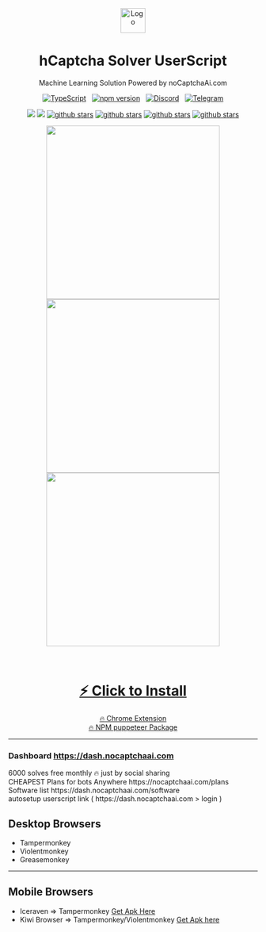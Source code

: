 <div align="center">
<img src="https://avatars.githubusercontent.com/u/110127579?s=200&v=4" alt="Logo" width="50" />
<br />
<h1>hCaptcha Solver UserScript </h1>
<p>Machine Learning Solution Powered by noCaptchaAi.com</p>

[![TypeScript](https://img.shields.io/badge/%3C%2F%3E-TypeScript-%230074c1.svg)](https://www.typescriptlang.org/) &nbsp; [![npm version](https://badge.fury.io/js/nocaptchaai-puppeteer.svg)](https://www.npmjs.com/package/nocaptchaai-puppeteer) &nbsp; [![Discord](https://img.shields.io/badge/chat%20on-Discord-7289da.svg)](https://discord.gg/E7FfzhZqzA) &nbsp; [![Telegram](https://img.shields.io/badge/chat%20on-Telegram-blue.svg)](https://t.me/noCaptchaAi)
<p>
<a href="https://t.me/noCaptchaAi" target="_blank"><img src="https://img.shields.io/badge/Telegram-2CA5E0?style=for-the-badge&logo=telegram&logoColor=white"></a>
<a href="https://discord.gg/E7FfzhZqzA" target="_blank"><img src="https://img.shields.io/badge/Discord-7289DA?style=for-the-badge&logo=discord&logoColor=white"></a>
<a href="https://github.com/shimuldn/hCaptchaSolverApi/"><img alt="github stars" src="https://img.shields.io/github/stars/shimuldn/hCaptchaSolverApi?style=for-the-badge"></a>
<a href="https://github.com/shimuldn/hCaptchaSolverApi/"><img alt="github stars" src="https://img.shields.io/npm/v/nocaptchaai-puppeteer?label=npm-puppeteer-solver&style=for-the-badge"></a>
<a href="https://github.com/shimuldn/hCaptchaSolverApi/"><img alt="github stars" src="https://img.shields.io/npm/v/nocaptchasolver?label=npm-selenium-solver&style=for-the-badge"></a>
<a href="https://greasyfork.org/en/scripts/454941-nocaptchaai-hcaptcha-solver"><img alt="github stars" src="https://user-images.githubusercontent.com/4178343/202253849-adb3f27a-24cf-444e-916c-2e58cba00362.png">
</p>

<p>
<img src="https://user-images.githubusercontent.com/38348819/227741346-3dbf91ab-ffca-4bfa-a975-38d5cccc2ea3.png" width="350" />
<img src="https://user-images.githubusercontent.com/38348819/227741358-cfed0050-879c-47e2-b0b6-54cecbab5a00.png" width="350" />
<img src="https://user-images.githubusercontent.com/38348819/219877336-b1fb2388-d8bc-4ddc-b26b-fc9df36042df.png" width="350" />
</p>
<br />

<h1><a target="_blank"  href="https://github.com/noCaptchaAi/hCaptchaSolver.user.js/raw/main/hCaptchaSolver.user.js">⚡ Click to Install</a></h1>

<a target="_blank" href="https://github.com/noCaptchaAi/noCaptcha_extension">🔥 Chrome Extension</a> <br />
<a target="_blank" href="https://github.com/noCaptchaAi/nocaptchaai-puppeteer">🔥 NPM puppeteer Package</a>
</div>


-----

### Dashboard https://dash.nocaptchaai.com

<p align="left">
6000 solves free monthly 🔥 just by social sharing <br />
CHEAPEST Plans for bots Anywhere https://nocaptchaai.com/plans <br />
Software list https://dash.nocaptchaai.com/software <br />
autosetup userscript link ( https://dash.nocaptchaai.com > login )
</p>


## Desktop Browsers

- Tampermonkey
- Violentmonkey
- Greasemonkey

-----
## Mobile Browsers

- Iceraven => Tampermonkey [Get Apk Here](https://github.com/fork-maintainers/iceraven-browser)
- Kiwi Browser => Tampermonkey/Violentmonkey [Get Apk here](https://kiwibrowser.com/)
